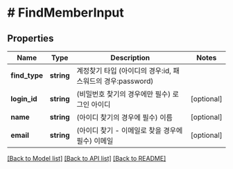 # # FindMemberInput

## Properties

Name | Type | Description | Notes
------------ | ------------- | ------------- | -------------
**find_type** | **string** | 계정찾기 타입 (아이디의 경우:id, 패스워드의 경우:password) |
**login_id** | **string** | (비밀번호 찾기의 경우에만 필수) 로그인 아이디 | [optional]
**name** | **string** | (아이디 찾기의 경우에 필수) 이름 | [optional]
**email** | **string** | (아이디 찾기 - 이메일로 찾을 경우에 필수) 이메일 | [optional]

[[Back to Model list]](../../README.md#models) [[Back to API list]](../../README.md#endpoints) [[Back to README]](../../README.md)
